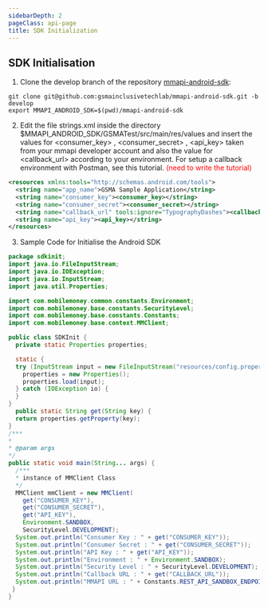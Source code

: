 ```yaml
---
sidebarDepth: 2
pageClass: api-page
title: SDK Initialization
---
```


## SDK Initialisation

1. Clone the develop branch of the repository <a href="https://github.com/gsmainclusivetechlab/mmapi-android-sdk" target="_blank">mmapi-android-sdk</a>:

```shell
git clone git@github.com:gsmainclusivetechlab/mmapi-android-sdk.git -b develop
export MMAPI_ANDROID_SDK=$(pwd)/mmapi-android-sdk
```

2. Edit the file <span class="highlight">strings.xml</span> inside the directory <span class="highlight">$MMAPI_ANDROID_SDK/GSMATest/src/main/res/values</span> and insert the
values for <span class="highlight"><consumer_key></span> , <span class="highlight"><consumer_secret></span> , <span class="highlight"><api_key></span> taken from your mmapi developer account and
also the value for  <span class="highlight"><callback_url></span> according to your environment. For setup a callback environment with
Postman, see this tutorial. <span style="color: red;">(need to write the tutorial)</span>

```xml
<resources xmlns:tools="http://schemas.android.com/tools">
  <string name="app_name">GSMA Sample Application</string>
  <string name="consumer_key"><consumer_key></string>
  <string name="consumer_secret"><consumer_secret></string>
  <string name="callback_url" tools:ignore="TypographyDashes"><callback_url>string>
  <string name="api_key"><api_key></string>
</resources>
```

3. Sample Code for Initialise the Android SDK

```java
package sdkinit;
import java.io.FileInputStream;
import java.io.IOException;
import java.io.InputStream;
import java.util.Properties;

import com.mobilemoney.common.constants.Environment;
import com.mobilemoney.base.constants.SecurityLevel;
import com.mobilemoney.base.constants.Constants;
import com.mobilemoney.base.context.MMClient;

public class SDKInit {
  private static Properties properties;

  static {
  try (InputStream input = new FileInputStream("resources/config.properties")) {
    properties = new Properties();
    properties.load(input);
  } catch (IOException io) {
  }
}
  public static String get(String key) {
  return properties.getProperty(key);
}
/***
*
* @param args
*/
public static void main(String... args) {
  /***
  * instance of MMClient Class
  */
  MMClient mmClient = new MMClient(
    get("CONSUMER_KEY"),
    get("CONSUMER_SECRET"),
    get("API_KEY"),
    Environment.SANDBOX,
    SecurityLevel.DEVELOPMENT);
  System.out.println("Consumer Key : " + get("CONSUMER_KEY"));
  System.out.println("Consumer Secret : " + get("CONSUMER_SECRET"));
  System.out.println("API Key : " + get("API_KEY"));
  System.out.println("Environment : " + Environment.SANDBOX);
  System.out.println("Security Level : " + SecurityLevel.DEVELOPMENT);
  System.out.println("Callback URL : " + get("CALLBACK_URL"));
  System.out.println("MMAPI URL : " + Constants.REST_API_SANDBOX_ENDPOINT);
 }
}
```

<script>
  setTimeout(() => {
    const codeBlocks = Array.from(document.querySelectorAll('.extra-class'));
  
    codeBlocks.forEach(element => {
      const preElement = element.querySelector('pre');

      const div = document.createElement('div');
      div.classList.add('pre-wrapper');
      div.appendChild(preElement);

      element.appendChild(div);
    });
  }, 0);
</script>